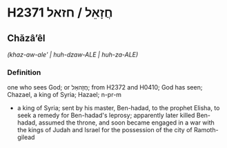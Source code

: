 # H2371 חֲזָאֵל / חזאל

## Chăzâʼêl

_(khaz-aw-ale' | huh-dzaw-ALE | huh-za-ALE)_

### Definition

one who sees God; or חֲזָהאֵל; from H2372 and H0410; God has seen; Chazael, a king of Syria; Hazael; n-pr-m

- a king of Syria; sent by his master, Ben-hadad, to the prophet Elisha, to seek a remedy for Ben-hadad's leprosy; apparently later killed Ben-hadad, assumed the throne, and soon became engaged in a war with the kings of Judah and Israel for the possession of the city of Ramoth-gilead
